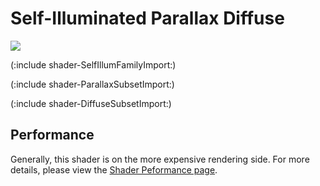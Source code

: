 Self-Illuminated Parallax Diffuse
=================================



![](http://docwiki.hq.unity3d.com/uploads/Main/Shaders./Shader-IllumParallaxBump.png)  

(:include shader-SelfIllumFamilyImport:)

(:include shader-ParallaxSubsetImport:)

(:include shader-DiffuseSubsetImport:)

Performance
-----------


Generally, this shader is on the more expensive rendering side.  For more details, please view the [Shader Peformance page](shader-Performance.md).
